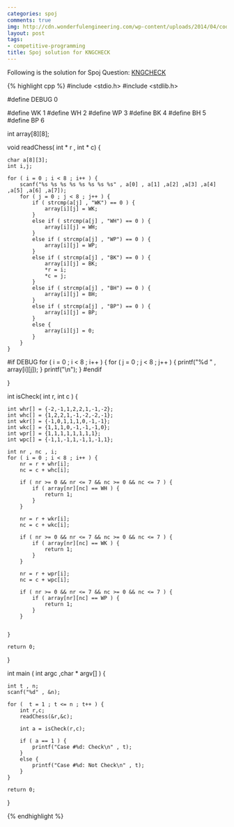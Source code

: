 ```yaml
---
categories: spoj
comments: true
img: http://cdn.wonderfulengineering.com/wp-content/uploads/2014/04/code-wallpaper-6.png
layout: post
tags:
- competitive-programming
title: Spoj solution for KNGCHECK
---
```


Following is the solution for Spoj Question: [KNGCHECK](http://www.spoj.com/problems/KNGCHECK/)

{% highlight cpp %}
#include <stdio.h>
#include <stdlib.h>

#define DEBUG 0

#define WK 1
#define WH 2
#define WP 3
#define BK 4
#define BH 5
#define BP 6

int array[8][8];

void readChess( int * r , int * c) {

	char a[8][3];
	int i,j;

	for ( i = 0 ; i < 8 ; i++ ) {
		scanf("%s %s %s %s %s %s %s %s" , a[0] , a[1] ,a[2] ,a[3] ,a[4] ,a[5] ,a[6] ,a[7]);
		for ( j = 0 ; j < 8 ; j++ ) {
			if ( strcmp(a[j] , "WK") == 0 ) {
				array[i][j] = WK;
			}
			else if ( strcmp(a[j] , "WH") == 0 ) {
				array[i][j] = WH;
			}
			else if ( strcmp(a[j] , "WP") == 0 ) {
				array[i][j] = WP;
			}
			else if ( strcmp(a[j] , "BK") == 0 ) {
				array[i][j] = BK;
				*r = i;
				*c = j;
			}
			else if ( strcmp(a[j] , "BH") == 0 ) {
				array[i][j] = BH;
			}
			else if ( strcmp(a[j] , "BP") == 0 ) {
				array[i][j] = BP;
			}
			else {
				array[i][j] = 0;
			}
		}
	}

#if DEBUG
	for ( i = 0 ; i < 8 ; i++ ) {
		for ( j = 0 ; j < 8 ; j++ ) {
			printf("%d " , array[i][j]);
		}
		printf("\n");
	}
#endif
	
}

int isCheck( int r, int c ) {

	int whr[] = {-2,-1,1,2,2,1,-1,-2};
	int whc[] = {1,2,2,1,-1,-2,-2,-1};
	int wkr[] = {-1,0,1,1,1,0,-1,-1};
	int wkc[] = {1,1,1,0,-1,-1,-1,0};
	int wpr[] = {1,1,1,1,1,1,1,1};
	int wpc[] = {-1,1,-1,1,-1,1,-1,1};

	int nr , nc , i;
	for ( i = 0 ; i < 8 ; i++ ) {
		nr = r + whr[i];
		nc = c + whc[i];

		if ( nr >= 0 && nr <= 7 && nc >= 0 && nc <= 7 ) {
			if ( array[nr][nc] == WH ) {
				return 1;
			}
		}

		nr = r + wkr[i];
		nc = c + wkc[i];

		if ( nr >= 0 && nr <= 7 && nc >= 0 && nc <= 7 ) {
			if ( array[nr][nc] == WK ) {
				return 1;
			}
		}

		nr = r + wpr[i];
		nc = c + wpc[i];

		if ( nr >= 0 && nr <= 7 && nc >= 0 && nc <= 7 ) {
			if ( array[nr][nc] == WP ) {
				return 1;
			}
		}


	}

	return 0;


}

int main ( int argc ,char * argv[] ) {

	int t , n;
	scanf("%d" , &n);

	for (  t = 1 ; t <= n ; t++ ) {
		int r,c;
		readChess(&r,&c);

		int a = isCheck(r,c);

		if ( a == 1 ) {
			printf("Case #%d: Check\n" , t);
		}
		else {
			printf("Case #%d: Not Check\n" , t);
		}
	}

	return 0;
}

{% endhighlight %}
